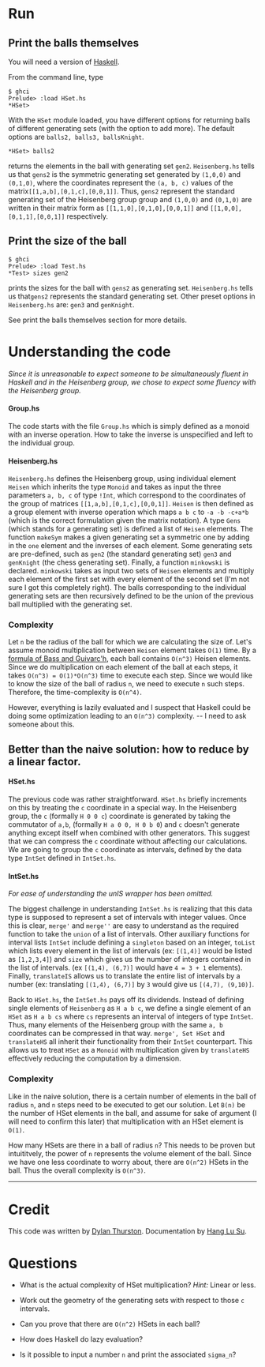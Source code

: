 # Run

## Print the balls themselves
You will need a version of [Haskell](https://www.haskell.org/). 

From the command line, type

```
$ ghci
Prelude> :load HSet.hs
*HSet>
```

With the `HSet` module loaded, you have different options for returning balls of different generating sets (with the option to add more). The default options are `balls2, balls3, ballsKnight`.

```
*HSet> balls2
```
returns the elements in the ball with generating set `gen2`. `Heisenberg.hs` tells us that `gens2` is the symmetric generating set generated by `(1,0,0)` and `(0,1,0)`, where the coordinates represent the `(a, b, c)` values of the matrix`[[1,a,b],[0,1,c],[0,0,1]]`. Thus, `gens2` represent the standard generating set of the Heisenberg group group and `(1,0,0)` and `(0,1,0)` are written in their matrix form as `[[1,1,0],[0,1,0],[0,0,1]]` and `[[1,0,0],[0,1,1],[0,0,1]]` respectively. 

## Print the size of the ball

```
$ ghci
Prelude> :load Test.hs
*Test> sizes gen2
```
prints the sizes for the ball with `gens2` as generating set. `Heisenberg.hs` tells us that`gens2` represents the standard generating set. Other preset options in `Heisenberg.hs` are: `gen3` and `genKnight`.

See print the balls themselves section for more details.

# Understanding the code

*Since it is unreasonable to expect someone to be simultaneously fluent in Haskell and in the Heisenberg group, we chose to expect some fluency with the Heisenberg group.*

#### Group.hs
The code starts with the file `Group.hs` which is simply defined as a monoid with an inverse operation. How to take the inverse is unspecified and left to the individual group. 

#### Heisenberg.hs
`Heisenberg.hs` defines the Heisenberg group, using individual element `Heisen` which inherits the type `Monoid` and takes as input the three parameters `a, b, c` of type `!Int`, which correspond to the coordinates of the group of matrices `[[1,a,b],[0,1,c],[0,0,1]]`. `Heisen` is then defined as a group element with inverse operation which maps `a b c` to `-a -b -c+a*b` (which is the correct formulation given the matrix notation). A type `Gens` (which stands for a generating set) is defined a list of `Heisen` elements. The function `makeSym` makes a given generating set a symmetric one by adding in the `one` element and the inverses of each element. Some generating sets are pre-defined, such as `gen2` (the standard generating set) `gen3` and `genKnight` (the chess generating set). Finally, a function `minkowski` is declared. `minkowski` takes as input two sets of `Heisen` elements and multiply each element of the first set with every element of the second set (I'm not sure I got this completely right). The balls corresponding to the individual generating sets are then recursively defined to be the union of the previous ball multiplied with the generating set. 

### Complexity

Let `n` be the radius of the ball for which we are calculating the size of. Let's assume monoid multiplication between `Heisen` element takes `O(1)` time. By a [formula of Bass and Guivarc'h](https://en.wikipedia.org/wiki/Gromov%27s_theorem_on_groups_of_polynomial_growth), each ball contains `O(n^3)` Heisen elements. Since we do multiplication on each element of the ball at each steps, it takes `O(n^3) = O(1)*O(n^3)` time to execute each step. Since we would like to know the size of the ball of radius `n`, we need to execute `n` such steps. Therefore, the time-complexity is `O(n^4)`. 

However, everything is lazily evaluated and I suspect that Haskell could be doing some optimization leading to an `O(n^3)` complexity. -- I need to ask someone about this.

## Better than the naive solution: how to reduce by a linear factor.

#### HSet.hs
The previous code was rather straightforward. `HSet.hs` briefly increments on this by treating the `c` coordinate in a special way. In the Heisenberg group, the `c` (formally `H 0 0 c`) coordinate is generated by taking the commutator of `a,b`, (formally `H a 0 0, H 0 b 0`) and `c` doesn't generate anything except itself when combined with other generators. This suggest that we can compress the `c` coordinate without affecting our calculations. We are going to group the `c` coordinate as intervals, defined by the data type `IntSet` defined in `IntSet.hs`.


#### IntSet.hs
*For ease of understanding the unIS wrapper has been omitted.*

The biggest challenge in understanding `IntSet.hs` is realizing that this data type is supposed to represent a set of intervals with integer values. Once this is clear, `merge'` and `merge''` are easy to understand as the required function to take the `union` of a list of intervals. Other auxiliary functions for interval lists `IntSet` include defining a `singleton` based on an integer, `toList` which lists every element in the list of intervals (ex: `[(1,4)]` would be listed as `[1,2,3,4]`) and `size` which gives us the number of integers contained in the list of intervals. (ex `[(1,4), (6,7)]` would have `4 = 3 + 1` elements). Finally, `translateIS` allows us to translate the entire list of intervals by a number (ex: translating `[(1,4), (6,7)]` by `3` would give us `[(4,7), (9,10)]`.

Back to `HSet.hs`, the `IntSet.hs` pays off its dividends. Instead of defining single elements of `Heisenberg` as `H a b c`, we define a single element of an `HSet` as `H a b cs` where `cs` represents an interval of integers of type `IntSet`. Thus, many elements of the Heisenberg group with the same `a, b` coordinates can be compressed in that way. `merge', Set HSet` and `translateHS` all inherit their functionality from their `IntSet` counterpart. This allows us to treat `HSet` as a `Monoid` with multiplication given by `translateHS` effectively reducing the computation by a dimension. 

### Complexity

Like in the naive solution, there is a certain number of elements in the ball of radius `n`, and `n` steps need to be executed to get our solution. Let `B(n)` be the number of HSet elements in the ball, and assume for sake of argument (I will need to confirm this later) that multiplication with an HSet element is `O(1)`. 

How many HSets are there in a ball of radius `n`? This needs to be proven but intuititvely, the power of `n` represents the volume element of the ball. Since we have one less coordinate to worry about, there are `O(n^2)` HSets in the ball. Thus the overall complexity is `O(n^3)`.

--- 

# Credit

This code was written by [Dylan Thurston](http://pages.iu.edu/~dpthurst/). Documentation by [Hang Lu Su](http://homeowmorphism.com/).

# Questions

* What is the actual complexity of HSet multiplication? *Hint:* Linear or less.
* Work out the geometry of the generating sets with respect to those `c` intervals.
* Can you prove that there are `O(n^2)` HSets in each ball?

* How does Haskell do lazy evaluation?
* Is it possible to input a number `n` and print the associated `sigma_n`?
